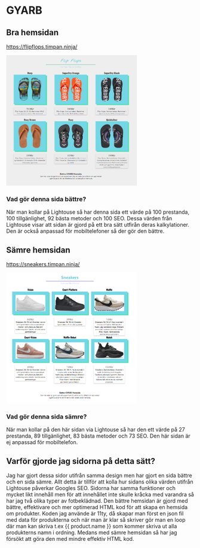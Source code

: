 # GYARB

## Bra hemsidan
https://flipflops.timpan.ninja/

<img src="src/img/flipflop.png" alt="Bild på bättre hemsidan" height="350" width="350">

### Vad gör denna sida bättre?
När man kollar på Lightouse så har denna sida ett värde på 100 prestanda, 100 tillgänlighet, 92 bästa metoder och 100 SEO. Dessa värden från Lightouse visar att sidan är gjord på ett bra sätt utfirån deras kalkylationer. Den är också anpassad för mobiltelefoner så der gör den bättre. 

## Sämre hemsidan
https://sneakers.timpan.ninja/

<img src="src/img/sneakers.png" alt="Bild på sämre hemsidan" height="350" width="350">

### Vad gör denna sida sämre?
När man kollar på den här sidan via Lightouse så har den ett värde på 27 prestanda, 89 tillgänlighet, 83 bästa metoder och 73 SEO. Den här sidan är ej anpassad för mobiltelefon. 


## Varför gjorde jag sidorna på detta sätt?
Jag har gjort dessa sidor utifrån samma design men har gjort en sida bättre och en sida sämre. Allt detta är tillför att kolla hur sidans olika värden utifrån Lightouse påverkar Googles SEO. Sidorna har samma funktioner och mycket likt innehåll men för att innehållet inte skulle kråcka med varandra så har jag två olika typer av fotbeklädnad. Den bättre hemsidan är gjord med bättre, effektivare och mer optimerad HTML kod för att skapa en hemsida om produkter. Koden jag använde är 11ty, då skapar man först en json fil med data för produkterna och när man är klar så skriver gör man en loop där man kan skriva t.ex {{ product.name }} som kommer skriva ut alla produkterns namn i ordning. Medans med sämre hemsidan så har jag försökt att göra den med mindre effektiv HTML kod.